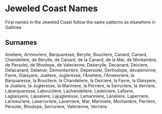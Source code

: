 # Jeweled Coast Names

First names in the Jeweled Coast follow the same patterns as elsewhere in Gallinea

## Surnames

Aneliere, Armeuriere, Barquaresse, Berylle, Boucliere, Canard, Canard, Chandeliere, de Berylle, de Canard, de la Canard, de la Mar, de Montambre, de Persolei, de Rhodope,
de Valerienne, Deberylle, Decanard, Deiciere, Delacanard, Delamar, Demontambre, Depersolei, Derhodope, devalerienne, Favre, Glaisyere, Joaliere, Jugleresse, l'Aneliere,
l'Armeuriere, la Barquaresse, la Boucliere, la Chandeliere, la Deiciere, la Favre, la Glaisyere, la Joaliere, la Jugleresse, la Mariniere, la Perriere, la Serruriere,
la Verriere, Labarquaresse, Laboucliere, Lachandeliere, Ladeiciere, Lafavre, Laglaisyere, Lajoaliere, Lajugleresse, Lamariniere, Laneliere, Laperriere, Larmeuriere,
Laserruriere, Laverriere, Mar, Mariniere, Montambre, Perriere, Persolei, Rhodope, Serruriere, Valerienne, Verriere.



